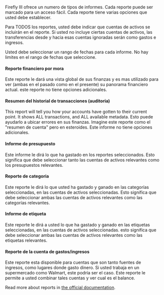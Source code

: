 Firefly III ofrece un numero de tipos de informes. Cada reporte puede ser marcado para un acceso fácil. Cada reporte tiene varias opciones que usted debe establecer.

Para TODOS los reportes, usted debe indicar que cuentas de activos se incluirán en el reporte. Si usted no incluye ciertas cuentas de activos, las transferencias desde y hacia esas cuentas ignoradas serán como gastos e ingresos.

Usted debe seleccionar un rango de fechas para cada informe. No hay limites en el rango de fechas que seleccione.

#### Reporte financiero por mora

Este reporte le dará una vista global de sus finanzas y es mas utilizado para ver (ambas en el pasado como en el presente) su panorama financiero actual. este reporte no tiene opciones adicionales.

#### Resumen del historial de transacciones (auditoria)

This report will tell you how your accounts have gotten to their current point. It shows ALL transactions, and ALL available metadata. Esto puede ayudarlo a ubicar errores en sus finanzas. Imagine este reporte como el "resumen de cuenta" pero en esteroides. Este informe no tiene opciones adicionales.

#### Informe de presupuesto

Este informe le dirá lo que ha gastado en los reportes seleccionados. Esto significa que debe seleccionar tanto las cuentas de activos relevantes como los presupuestos relevantes.

#### Reporte de categoria

Este reporte le dirá lo que usted ha gastado y ganado en las categorías seleccionadas, en las cuentas de activos seleccionadas. Esto significa que debe seleccionar ambas las cuentas de activos relevantes como las categorías relevantes.

#### Informe de etiqueta

Este reporte le dirá a usted lo que ha gastado y ganado en las etiquetas seleccionadas, en las cuentas de activos seleccionadas. esto significa que debe seleccionar ambas las cuentas de activos relevantes como las etiquetas relevantes.

#### Reporte de la cuenta de gastos/ingresos

Este reporte esta disponible para cuentas que son tanto fuentes de ingresos, como lugares donde gasto dinero. Si usted trabaja en un supermercado como Walmart, este podría ser el caso. Este reporte le permite a usted combinar tales cuentas y ver cual es el balance.

Read more about reports in [the official documentation](https://firefly-iii.readthedocs.io/en/latest/advanced/reports.html).